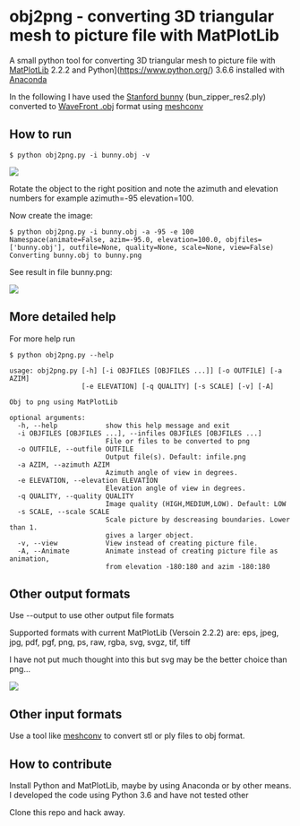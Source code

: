 # obj2png - converting 3D triangular mesh to picture file with MatPlotLib

A small python tool for converting 3D triangular mesh to picture file with [MatPlotLib](https://matplotlib.org) 2.2.2 and Python](https://www.python.org/) 3.6.6 installed with [Anaconda](https://anaconda.org/anaconda)

In the following I have used the [Stanford bunny](http://graphics.stanford.edu/data/3Dscanrep/) (bun_zipper_res2.ply) converted to [WaveFront .obj](https://en.wikipedia.org/wiki/Wavefront_.obj_file) format using [meshconv](http://www.patrickmin.com/meshconv/)

## How to run


```
$ python obj2png.py -i bunny.obj -v
```

<img src="bunny_30_30_view.png" />

Rotate the object to the right position and note the azimuth and elevation numbers for example azimuth=-95 elevation=100.

Now create the image:
```
$ python obj2png.py -i bunny.obj -a -95 -e 100
Namespace(animate=False, azim=-95.0, elevation=100.0, objfiles=['bunny.obj'], outfile=None, quality=None, scale=None, view=False)
Converting bunny.obj to bunny.png
```
See result in file bunny.png:

<img src="bunny.png" />


## More detailed help
For more help run

```
$ python obj2png.py --help

usage: obj2png.py [-h] [-i OBJFILES [OBJFILES ...]] [-o OUTFILE] [-a AZIM]
                  [-e ELEVATION] [-q QUALITY] [-s SCALE] [-v] [-A]

Obj to png using MatPlotLib

optional arguments:
  -h, --help            show this help message and exit
  -i OBJFILES [OBJFILES ...], --infiles OBJFILES [OBJFILES ...]
                        File or files to be converted to png
  -o OUTFILE, --outfile OUTFILE
                        Output file(s). Default: infile.png
  -a AZIM, --azimuth AZIM
                        Azimuth angle of view in degrees.
  -e ELEVATION, --elevation ELEVATION
                        Elevation angle of view in degrees.
  -q QUALITY, --quality QUALITY
                        Image quality (HIGH,MEDIUM,LOW). Default: LOW
  -s SCALE, --scale SCALE
                        Scale picture by descreasing boundaries. Lower than 1.
                        gives a larger object.
  -v, --view            View instead of creating picture file.
  -A, --Animate         Animate instead of creating picture file as animation,
                        from elevation -180:180 and azim -180:180
```                      

## Other output formats

Use --output to use other output file formats

Supported formats with current MatPlotLib (Versoin 2.2.2) are: eps, jpeg, jpg, pdf, pgf, png, ps, raw, rgba, svg, svgz, tif, tiff

I have not put much thought into this but svg may be the better choice than png...


<img src="bunny.svg" />

## Other input formats

Use a tool like [meshconv](http://www.patrickmin.com/meshconv/) to convert stl or ply files to obj format.

## How to contribute

Install Python and MatPlotLib, maybe by using Anaconda or by other means. I developed the code using Python 3.6 and have not tested other 

Clone this repo and hack away.
